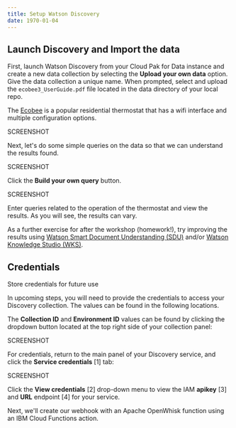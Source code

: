 ```yaml
---
title: Setup Watson Discovery
date: 1970-01-04
---
```


## Launch Discovery and Import the data


First, launch Watson Discovery from your Cloud Pak for Data instance and create a new data collection by selecting the **Upload your own data** option. Give the data collection a unique name. When prompted, select and upload the `ecobee3_UserGuide.pdf` file located in the data directory of your local repo.

The [Ecobee](https://www.ecobee.com/) is a popular residential thermostat that has a wifi interface and multiple configuration options.

SCREENSHOT

Next, let's do some simple queries on the data so that we can understand the results found.

SCREENSHOT

Click the **Build your own query** button.

SCREENSHOT

Enter queries related to the operation of the thermostat and view the results. As you will see, the results can vary. 

As a further exercise for after the workshop (homework!), try improving the results using [Watson Smart Document Understanding (SDU)](https://cloud.ibm.com/docs/services/discovery?topic=discovery-sdu) and/or [Watson Knowledge Studio (WKS)](https://cloud.ibm.com/catalog/services/knowledge-studio).

## Credentials
Store credentials for future use

In upcoming steps, you will need to provide the credentials to access your Discovery collection. The values can be found in the following locations.

The **Collection ID** and **Environment ID** values can be found by clicking the dropdown button located at the top right side of your collection panel:

SCREENSHOT

For credentials, return to the main panel of your Discovery service, and click the **Service credentials** [1] tab:

SCREENSHOT

Click the **View credentials** [2] drop-down menu to view the IAM **apikey** [3] and **URL** endpoint [4] for your service.

Next, we'll create our webhook with an Apache OpenWhisk function using an IBM Cloud Functions action.
